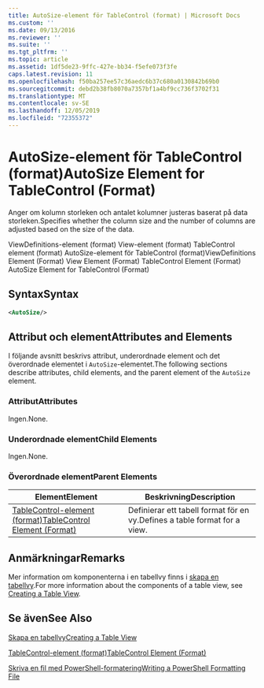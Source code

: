 ```yaml
---
title: AutoSize-element för TableControl (format) | Microsoft Docs
ms.custom: ''
ms.date: 09/13/2016
ms.reviewer: ''
ms.suite: ''
ms.tgt_pltfrm: ''
ms.topic: article
ms.assetid: 1df5de23-9ffc-427e-bb34-f5efe073f3fe
caps.latest.revision: 11
ms.openlocfilehash: f50ba257ee57c36aedc6b37c680a0130842b69b0
ms.sourcegitcommit: debd2b38fb8070a7357bf1a4bf9cc736f3702f31
ms.translationtype: MT
ms.contentlocale: sv-SE
ms.lasthandoff: 12/05/2019
ms.locfileid: "72355372"
---
```

# <a name="autosize-element-for-tablecontrol-format"></a><span data-ttu-id="f90e3-102">AutoSize-element för TableControl (format)</span><span class="sxs-lookup"><span data-stu-id="f90e3-102">AutoSize Element for TableControl (Format)</span></span>

<span data-ttu-id="f90e3-103">Anger om kolumn storleken och antalet kolumner justeras baserat på data storleken.</span><span class="sxs-lookup"><span data-stu-id="f90e3-103">Specifies whether the column size and the number of columns are adjusted based on the size of the data.</span></span>

<span data-ttu-id="f90e3-104">ViewDefinitions-element (format) View-element (format) TableControl element (format) AutoSize-element för TableControl (format)</span><span class="sxs-lookup"><span data-stu-id="f90e3-104">ViewDefinitions Element (Format) View Element (Format) TableControl Element (Format) AutoSize Element for TableControl (Format)</span></span>

## <a name="syntax"></a><span data-ttu-id="f90e3-105">Syntax</span><span class="sxs-lookup"><span data-stu-id="f90e3-105">Syntax</span></span>

```xml
<AutoSize/>
```

## <a name="attributes-and-elements"></a><span data-ttu-id="f90e3-106">Attribut och element</span><span class="sxs-lookup"><span data-stu-id="f90e3-106">Attributes and Elements</span></span>

<span data-ttu-id="f90e3-107">I följande avsnitt beskrivs attribut, underordnade element och det överordnade elementet i `AutoSize`-elementet.</span><span class="sxs-lookup"><span data-stu-id="f90e3-107">The following sections describe attributes, child elements, and the parent element of the `AutoSize` element.</span></span>

### <a name="attributes"></a><span data-ttu-id="f90e3-108">Attribut</span><span class="sxs-lookup"><span data-stu-id="f90e3-108">Attributes</span></span>

<span data-ttu-id="f90e3-109">Ingen.</span><span class="sxs-lookup"><span data-stu-id="f90e3-109">None.</span></span>

### <a name="child-elements"></a><span data-ttu-id="f90e3-110">Underordnade element</span><span class="sxs-lookup"><span data-stu-id="f90e3-110">Child Elements</span></span>

<span data-ttu-id="f90e3-111">Ingen.</span><span class="sxs-lookup"><span data-stu-id="f90e3-111">None.</span></span>

### <a name="parent-elements"></a><span data-ttu-id="f90e3-112">Överordnade element</span><span class="sxs-lookup"><span data-stu-id="f90e3-112">Parent Elements</span></span>

|<span data-ttu-id="f90e3-113">Element</span><span class="sxs-lookup"><span data-stu-id="f90e3-113">Element</span></span>|<span data-ttu-id="f90e3-114">Beskrivning</span><span class="sxs-lookup"><span data-stu-id="f90e3-114">Description</span></span>|
|-------------|-----------------|
|[<span data-ttu-id="f90e3-115">TableControl-element (format)</span><span class="sxs-lookup"><span data-stu-id="f90e3-115">TableControl Element (Format)</span></span>](./tablecontrol-element-format.md)|<span data-ttu-id="f90e3-116">Definierar ett tabell format för en vy.</span><span class="sxs-lookup"><span data-stu-id="f90e3-116">Defines a table format for a view.</span></span>|

## <a name="remarks"></a><span data-ttu-id="f90e3-117">Anmärkningar</span><span class="sxs-lookup"><span data-stu-id="f90e3-117">Remarks</span></span>

<span data-ttu-id="f90e3-118">Mer information om komponenterna i en tabellvy finns i [skapa en tabellvy](./creating-a-table-view.md).</span><span class="sxs-lookup"><span data-stu-id="f90e3-118">For more information about the components of a table view, see [Creating a Table View](./creating-a-table-view.md).</span></span>

## <a name="see-also"></a><span data-ttu-id="f90e3-119">Se även</span><span class="sxs-lookup"><span data-stu-id="f90e3-119">See Also</span></span>

[<span data-ttu-id="f90e3-120">Skapa en tabellvy</span><span class="sxs-lookup"><span data-stu-id="f90e3-120">Creating a Table View</span></span>](./creating-a-table-view.md)

[<span data-ttu-id="f90e3-121">TableControl-element (format)</span><span class="sxs-lookup"><span data-stu-id="f90e3-121">TableControl Element (Format)</span></span>](./tablecontrol-element-format.md)

[<span data-ttu-id="f90e3-122">Skriva en fil med PowerShell-formatering</span><span class="sxs-lookup"><span data-stu-id="f90e3-122">Writing a PowerShell Formatting File</span></span>](./writing-a-powershell-formatting-file.md)
